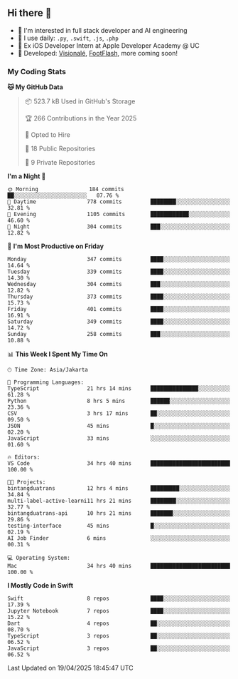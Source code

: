 ## Hi there 👋

- 🤖 I'm interested in full stack developer and AI engineering
- 🌱 I use daily: `.py`, `.swift`, `.js`, `.php`
- 🍎 Ex iOS Developer Intern at Apple Developer Academy @ UC
- 🔨 Developed: [Visionalé](https://apps.apple.com/id/app/visional%C3%A9/id6737191146), [FootFlash](https://apps.apple.com/id/app/footflash/id6550905078), more coming soon!

### My Coding Stats

<!--START_SECTION:waka-->
**🐱 My GitHub Data** 

> 📦 523.7 kB Used in GitHub's Storage 
 > 
> 🏆 266 Contributions in the Year 2025
 > 
> 💼 Opted to Hire
 > 
> 📜 18 Public Repositories 
 > 
> 🔑 9 Private Repositories 
 > 
**I'm a Night 🦉** 

```text
🌞 Morning                184 commits         ██░░░░░░░░░░░░░░░░░░░░░░░   07.76 % 
🌆 Daytime                778 commits         ████████░░░░░░░░░░░░░░░░░   32.81 % 
🌃 Evening                1105 commits        ████████████░░░░░░░░░░░░░   46.60 % 
🌙 Night                  304 commits         ███░░░░░░░░░░░░░░░░░░░░░░   12.82 % 
```
📅 **I'm Most Productive on Friday** 

```text
Monday                   347 commits         ████░░░░░░░░░░░░░░░░░░░░░   14.64 % 
Tuesday                  339 commits         ████░░░░░░░░░░░░░░░░░░░░░   14.30 % 
Wednesday                304 commits         ███░░░░░░░░░░░░░░░░░░░░░░   12.82 % 
Thursday                 373 commits         ████░░░░░░░░░░░░░░░░░░░░░   15.73 % 
Friday                   401 commits         ████░░░░░░░░░░░░░░░░░░░░░   16.91 % 
Saturday                 349 commits         ████░░░░░░░░░░░░░░░░░░░░░   14.72 % 
Sunday                   258 commits         ███░░░░░░░░░░░░░░░░░░░░░░   10.88 % 
```


📊 **This Week I Spent My Time On** 

```text
🕑︎ Time Zone: Asia/Jakarta

💬 Programming Languages: 
TypeScript               21 hrs 14 mins      ███████████████░░░░░░░░░░   61.28 % 
Python                   8 hrs 5 mins        ██████░░░░░░░░░░░░░░░░░░░   23.36 % 
CSV                      3 hrs 17 mins       ██░░░░░░░░░░░░░░░░░░░░░░░   09.50 % 
JSON                     45 mins             █░░░░░░░░░░░░░░░░░░░░░░░░   02.20 % 
JavaScript               33 mins             ░░░░░░░░░░░░░░░░░░░░░░░░░   01.60 % 

🔥 Editors: 
VS Code                  34 hrs 40 mins      █████████████████████████   100.00 % 

🐱‍💻 Projects: 
bintangduatrans          12 hrs 4 mins       █████████░░░░░░░░░░░░░░░░   34.84 % 
multi-label-active-learni11 hrs 21 mins      ████████░░░░░░░░░░░░░░░░░   32.77 % 
bintangduatrans-api      10 hrs 21 mins      ███████░░░░░░░░░░░░░░░░░░   29.86 % 
testing-interface        45 mins             █░░░░░░░░░░░░░░░░░░░░░░░░   02.19 % 
AI Job Finder            6 mins              ░░░░░░░░░░░░░░░░░░░░░░░░░   00.31 % 

💻 Operating System: 
Mac                      34 hrs 40 mins      █████████████████████████   100.00 % 
```

**I Mostly Code in Swift** 

```text
Swift                    8 repos             ████░░░░░░░░░░░░░░░░░░░░░   17.39 % 
Jupyter Notebook         7 repos             ████░░░░░░░░░░░░░░░░░░░░░   15.22 % 
Dart                     4 repos             ██░░░░░░░░░░░░░░░░░░░░░░░   08.70 % 
TypeScript               3 repos             ██░░░░░░░░░░░░░░░░░░░░░░░   06.52 % 
JavaScript               3 repos             ██░░░░░░░░░░░░░░░░░░░░░░░   06.52 % 
```




 Last Updated on 19/04/2025 18:45:47 UTC
<!--END_SECTION:waka-->

<!--
**nico-samuelson/nico-samuelson** is a ✨ _special_ ✨ repository because its `README.md` (this file) appears on your GitHub profile.

Here are some ideas to get you started:

- 🔭 I’m currently working on ...
- 🌱 I’m currently learning ...
- 👯 I’m looking to collaborate on ...
- 🤔 I’m looking for help with ...
- 💬 Ask me about ...
- 📫 How to reach me: ...
- 😄 Pronouns: ...
- ⚡ Fun fact: ...
-->
